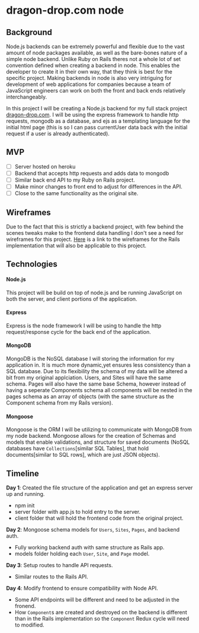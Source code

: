 # dragon-drop.com node
## Background

Node.js backends can be extremely powerful and flexible due to the vast amount of node packages available, as well as the bare-bones nature of a simple node backend. Unlike Ruby on Rails theres not a whole lot of set convention defined when creating a backend in node. This enables the developer to create it in their own way, that they think is best for the specific project. Making backends in node is also very intriguing for development of web applications for companies because a team of JavaScript engineers can work on both the front and back ends relatively interchangeably.

In this project I will be creating a Node.js backend for my full stack project [dragon-drop.com](https://www.github.com/gregchamberlain/dragon-drop). I will be using the express framework to handle http requests, mongodb as a database, and ejs as a templating language for the initial html page (this is so I can pass currentUser data back with the initial request if a user is already authenticated).

## MVP
- [ ] Server hosted on heroku
- [ ] Backend that accepts http requests and adds data to mongodb
- [ ] Similar back end API to my Ruby on Rails project.
- [ ] Make minor changes to front end to adjust for differences in the API.
- [ ] Close to the same functionality as the original site.

## Wireframes

Due to the fact that this is strictly a backend project, with few behind the scenes tweaks make to the frontend data handling I don't see a need for wireframes for this project. [Here](https://github.com/gregchamberlain/dragon-drop/tree/master/docs/wireframes) is a link to the wireframes for the Rails implementation that will also be applicable to this project.

## Technologies

#### Node.js
This project will be build on top of node.js and be running JavaScript on both the server, and client portions of the application.

#### Express
Express is the node framework I will be using to handle the http request/response cycle for the back end of the application.

#### MongoDB
MongoDB is the NoSQL database I will storing the information for my application in. It is much more dynamic,yet ensures less consistency than a SQL database. Due to its flexibility the schema of my data will be altered a bit from my original applciation. Users, and Sites will have the same schema. Pages will also have the same base Schema, however instead of having a seperate Components schema all components will be nested in the pages schema as an array of objects (with the same structure as the Component schema from my Rails version).

#### Mongoose
Mongoose is the ORM I will be utilizing to communicate with MongoDB from my node backend. Mongoose allows for the creation of Schemas and models that enable validations, and structure for saved documents (NoSQL databases have `Collections`[similar SQL Tables], that hold documents[similar to SQL rows], which are just JSON objects).

## Timeline
**Day 1**: Created the file structure of the application and get an express server up and running.
- npm init
- server folder with app.js to hold entry to the server.
- client folder that will hold the frontend code from the original project.

**Day 2**: Mongoose schema models for `Users`, `Sites`, `Pages`, and backend auth.
- Fully working backend auth with same structure as Rails app.
- models folder holding each `User`, `Site`, and `Page` model.

**Day 3**: Setup routes to handle API requests.
- Similar routes to the Rails API.

**Day 4**: Modify frontend to ensure compatibility with Node API.
- Some API endpoints will be different and need to be adjusted in the fronend.
- How `Component`s are created and destroyed on the backend is different than in the Rails implementation so the    `Component` Redux cycle will need to modified.
